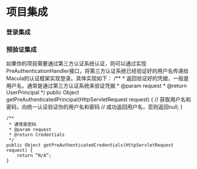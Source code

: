 # 项目集成

### 登录集成

### 预验证集成

如果你的项目需要通过第三方认证系统认证，则可以通过实现PreAuthenticationHandler接口，将第三方认证系统已经验证好的用户名传递给Macula的认证框架实现登录。具体实现如下：
	/**
	 * 返回验证好的凭据，一般是用户名，通常是通过第三方认证系统来验证凭据
	 * @param request
	 * @return UserPrincipal
	 */
	public Object getPreAuthenticatedPrincipal(HttpServletRequest request) {
		// 获取用户名和密码，向统一认证验证你的用户名和密码
		// 成功返回用户名，否则返回null;
	}
	
	/**
	 * 通常是密码
	 * @param request
	 * @return Credentials
	 */
	public Object getPreAuthenticatedCredentials(HttpServletRequest request) {
		return “N/A”;
	}







